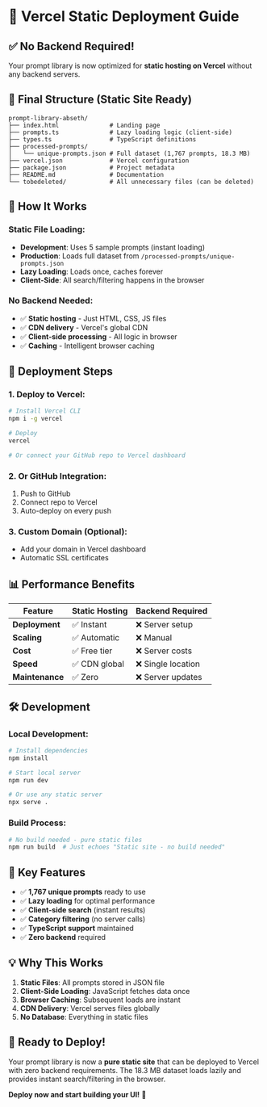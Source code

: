 # 🚀 Vercel Static Deployment Guide

## ✅ **No Backend Required!**

Your prompt library is now optimized for **static hosting on Vercel** without any backend servers.

## 📁 **Final Structure (Static Site Ready)**

```
prompt-library-abseth/
├── index.html              # Landing page
├── prompts.ts              # Lazy loading logic (client-side)
├── types.ts                # TypeScript definitions
├── processed-prompts/
│   └── unique-prompts.json # Full dataset (1,767 prompts, 18.3 MB)
├── vercel.json             # Vercel configuration
├── package.json            # Project metadata
├── README.md               # Documentation
└── tobedeleted/            # All unnecessary files (can be deleted)
```

## 🎯 **How It Works**

### **Static File Loading:**
- **Development**: Uses 5 sample prompts (instant loading)
- **Production**: Loads full dataset from `/processed-prompts/unique-prompts.json`
- **Lazy Loading**: Loads once, caches forever
- **Client-Side**: All search/filtering happens in the browser

### **No Backend Needed:**
- ✅ **Static hosting** - Just HTML, CSS, JS files
- ✅ **CDN delivery** - Vercel's global CDN
- ✅ **Client-side processing** - All logic in browser
- ✅ **Caching** - Intelligent browser caching

## 🚀 **Deployment Steps**

### **1. Deploy to Vercel:**
```bash
# Install Vercel CLI
npm i -g vercel

# Deploy
vercel

# Or connect your GitHub repo to Vercel dashboard
```

### **2. Or GitHub Integration:**
1. Push to GitHub
2. Connect repo to Vercel
3. Auto-deploy on every push

### **3. Custom Domain (Optional):**
- Add your domain in Vercel dashboard
- Automatic SSL certificates

## 📊 **Performance Benefits**

| Feature | Static Hosting | Backend Required |
|---------|---------------|------------------|
| **Deployment** | ✅ Instant | ❌ Server setup |
| **Scaling** | ✅ Automatic | ❌ Manual |
| **Cost** | ✅ Free tier | ❌ Server costs |
| **Speed** | ✅ CDN global | ❌ Single location |
| **Maintenance** | ✅ Zero | ❌ Server updates |

## 🛠️ **Development**

### **Local Development:**
```bash
# Install dependencies
npm install

# Start local server
npm run dev

# Or use any static server
npx serve .
```

### **Build Process:**
```bash
# No build needed - pure static files
npm run build  # Just echoes "Static site - no build needed"
```

## 🎯 **Key Features**

- ✅ **1,767 unique prompts** ready to use
- ✅ **Lazy loading** for optimal performance
- ✅ **Client-side search** (instant results)
- ✅ **Category filtering** (no server calls)
- ✅ **TypeScript support** maintained
- ✅ **Zero backend** required

## 💡 **Why This Works**

1. **Static Files**: All prompts stored in JSON file
2. **Client-Side Loading**: JavaScript fetches data once
3. **Browser Caching**: Subsequent loads are instant
4. **CDN Delivery**: Vercel serves files globally
5. **No Database**: Everything in static files

## 🚀 **Ready to Deploy!**

Your prompt library is now a **pure static site** that can be deployed to Vercel with zero backend requirements. The 18.3 MB dataset loads lazily and provides instant search/filtering in the browser.

**Deploy now and start building your UI!** 🎉
